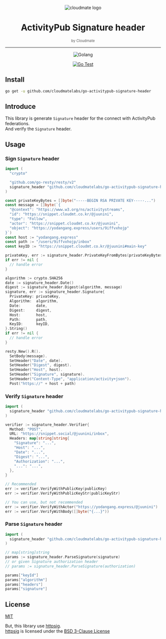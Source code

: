 <div align="center">

![cloudmate logo](https://avatars.githubusercontent.com/u/69299682?s=200&v=4)

# ActivityPub Signature header

<small style="opacity: 0.7;">by Cloudmate</small>

---

![Golang](https://img.shields.io/badge/Go-00ADD8?style=for-the-badge&logo=go&logoColor=white)

[![Go Test](https://github.com/cloudmatelabs/go-activitypub-signature-header/actions/workflows/gotest.yml/badge.svg)](https://github.com/cloudmatelabs/go-activitypub-signature-header/actions/workflows/gotest.yml)

</div>

## Install

```bash
go get -u github.com/cloudmatelabs/go-activitypub-signature-header
```

## Introduce

This library is generate `Signature` header for the connect with ActivityPub federations.  
And verify the `Signature` header.

## Usage

### Sign `Signature` header

```go
import (
  "crypto"

  "github.com/go-resty/resty/v2"
  signature_header "github.com/cloudmatelabs/go-activitypub-signature-header"
)

const privateKeyBytes = []byte("-----BEGIN RSA PRIVATE KEY-----...")
const message = []byte(`{
  "@context": "https://www.w3.org/ns/activitystreams",
  "id": "https://snippet.cloudmt.co.kr/@juunini",
  "type": "Follow",
  "actor": "https://snippet.cloudmt.co.kr/@juunini",
  "object": "https://yodangang.express/users/9iffvxhojp"
}`)
const host := "yodangang.express"
const path := "/users/9iffvxhojp/inbox"
const keyID := "https://snippet.cloudmt.co.kr/@juunini#main-key"

privateKey, err := signature_header.PrivateKeyFromBytes(privateKeyBytes)
if err != nil {
  // handle error
}

algorithm := crypto.SHA256
date := signature_header.Date()
digest := signature_header.Digest(algorithm, message)
signature, err := signature_header.Signature{
  PrivateKey: privateKey,
  Algorithm:  algorithm,
  Date:       date,
  Digest:     digest,
  Host:       host,
  Path:       path,
  KeyID:      keyID,
}.String()
if err != nil {
  // handle error
}

resty.New().R().
  SetBody(message).
  SetHeader("Date", date).
  SetHeader("Digest", digest).
  SetHeader("Host", host).
  SetHeader("Signature", signature).
  SetHeader("Content-Type", "application/activity+json").
  Post("https://" + host + path)
```

### Verify `Signature` header

```go
import (
  signature_header "github.com/cloudmatelabs/go-activitypub-signature-header"
)

verifier := signature_header.Verifier{
  Method: "POST",
  URL: "https://snippet.social/@juunini/inbox",
  Headers: map[string]string{
    "Signature": "...",
    "Host": "...",
    "Date": "...",
    "Digest": "...",
    "Authorization": "...",
    "...": "...",
  },
}

// Recommended
err := verifier.VerifyWithPublicKey(publicKey)
err := verifier.VerifyWithPublicKeyStr(publicKeyStr)

// You can use, but not recommended
err := verifier.VerifyWithActor("https://yodangang.express/@juunini")
err := verifier.VerifyWithBody([]byte("{...}"))
```

### Parse `Signature` header

```go
import (
  signature_header "github.com/cloudmatelabs/go-activitypub-signature-header"
)

// map[string]string
params := signature_header.ParseSignature(signature)
// or given Signature authorization header
// params := signature_header.ParseSignature(authorization)

params["keyId"]
params["algorithm"]
params["headers"]
params["signature"]
```

## License

[MIT](LICENSE)

But, this library use [httpsig].  
[httpsig] is licensed under the [BSD 3-Clause License](https://github.com/go-fed/httpsig/blob/master/LICENSE)

[httpsig]: https://github.com/go-fed/httpsig
